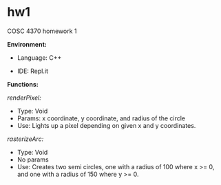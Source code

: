 # hw1
COSC 4370 homework 1

**Environment:**

* Language: C++

* IDE: Repl.it


**Functions:**

*renderPixel:*
* Type: Void
* Params: x coordinate, y coordinate, and radius of the circle
* Use: Lights up a pixel depending on given x and y coordinates.


*rasterizeArc:*
* Type: Void
* No params
* Use: Creates two semi circles, one with a radius of 100 where x >= 0, and one with a radius of 150 where y >= 0.
